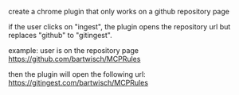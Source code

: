 create a chrome plugin that only works on a github repository page

if the user clicks on "ingest", the plugin opens the repository url but replaces "github" to "gitingest".

example: user is on the repository page 
https://github.com/bartwisch/MCPRules

then the plugin will open the following url:
https://gitingest.com/bartwisch/MCPRules


